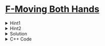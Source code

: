 # [F-Moving Both Hands](https://codeforces.com/problemset/problem/1725/M)

<details>
<summary>Hint1</summary>

```
This can be solved using dijkstra. But you can reverse the edges at most once.
```
</details>

<details>
<summary>Hint2</summary>

```
While runnig dijkstra algorithm we can minimize the backward distance using the forward distance and backward distance.
But forward distance can be minimized using forward distance only.
```
</details>

<details>
<summary>Solution</summary>

Suppose we are trying to find out the minimum time to get the hands from vertices $1$ and $k$ to the same vertex. If both hands end up on some vertex $v$, then the time required is $d(1,v)+d(k,v)$, with $d(x,y)$ being the minimum distance to go from vertex $x$ to $y$.

Suppose $d^′(x,y)$ is the minimum distance to go from vertex $x$ to $y$ in the reversed graph (i.e. all edges' directions are reversed). Then $d(1,v)+d(k,v) = d(1,v)+d^′(v,k)$.

The minimum time if both hands are initially on vertices $1$ and $k$ is the minimum value of $d(1,v)+d^′(v,k)$ for all vertices $v$. This is the same as the minimum distance to go from vertex $1$ to $k$ where in the middle of our path, we can reverse the graph at most once.

Therefore we can set up a graph like the following:

* Each vertex is a pair $(x,b)$, where $x$ is a vertex in the original graph and $b$ is a boolean determining whether we have already reversed the graph or not.

* For each edge $i$ in the original graph, there is an edge from $(U_i,0)$ to $(V_i,0)$ and an edge from $(V_i,1)$ to $(U_i,1)$, both with weight $W_i$.

* For each vertex $x$ in the original graph, there is a edge from $(x,0)$ to $(x,1)$ with weight $0$.

After this, we do the Dijkstra algorithm once on the new graph from vertex $(1,0)$. Then, the optimal time if both hands start from vertices $1$ and $k$ in the original graph is equal to $d((1,0),(k,1))$ in the new graph.

Time complexity: $O(N+M$ log $M)$
</details>

<details>
<summary>C++ Code</summary>

```cpp
#include <bits/stdc++.h>

using namespace std;
using ll = long long;

#define fast_IO ios_base::sync_with_stdio(0), cin.tie(NULL);
#define all(x) x.begin(), x.end()
#define MAXN 200005
 
#define PII pair<int,int>
 
ll dist[MAXN][2]; // [node][direction]
vector<pair<int,PII>> adj[MAXN]; // <adjacent node, <weight ,direction>>
 
void dij()
{
    priority_queue<pair<ll,int>,vector<pair<ll,int>>,greater<pair<ll,int>>> pq;
    pq.push({0,1});
    while(pq.size())
    {
        ll d = pq.top().first;
        int curr = pq.top().second;
        pq.pop();
        if(d != dist[curr][0] and d != dist[curr][1]) continue;
        for(auto p: adj[curr])
        {
            int child = p.first, way = p.second.second;
            ll weight = p.second.first;
            ll mn = 1e18;
            // If this is a forward edge, we update the forward distance
            // of the adjacent node using forward distance only
            if(way == 0 and dist[child][0] > dist[curr][0] + weight)
            {
                dist[child][0] = dist[curr][0] + weight;
                mn = min(mn, dist[child][0]);
            }
            // If this is a reverse edge, we update the backward
            // distance of the adjacent node using both the forward and
            // backward distance
            if(way == 1 and dist[child][1] > dist[curr][0] + weight)
            {
                dist[child][1] = dist[curr][0] + weight;
                mn = min(mn, dist[child][1]);
            }
            if(way == 1 and dist[child][1] > dist[curr][1] + weight)
            {
                dist[child][1] = dist[curr][1] + weight;
                mn = min(mn, dist[child][1]);
            }
            if(mn != 1e18) pq.push({mn,child});
        }
    }
}
 
int main()
{
    ios_base::sync_with_stdio(0);cin.tie(NULL);
    int n, m;
    cin >> n >> m;
    for(int i = 0; i <= n; i++)
    {
        dist[i][0] = dist[i][1] = 1e18;
    }
    dist[1][0] = dist[1][1] = 0;
    for(int i = 0; i < m; i++)
    {
        int u,v,w;
        cin >> u >> v >> w;
        adj[u].push_back({{v}, {w,0}}); // 0->forward edge
        adj[v].push_back({{u}, {w,1}}); // 1->reverse edge
    }
    dij();
    for(int i = 2; i <= n; i++)
    {
        ll ans = min(dist[i][0], dist[i][1]);
        if(ans == 1e18) ans = -1;
        cout << ans << " ";
    }
    return 0;
}
```
</details>
